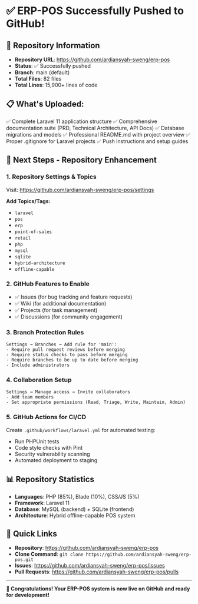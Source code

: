 # ✅ ERP-POS Successfully Pushed to GitHub!

## 🎉 Repository Information
- **Repository URL**: https://github.com/ardiansyah-sweng/erp-pos
- **Status**: ✅ Successfully pushed
- **Branch**: main (default)
- **Total Files**: 82 files
- **Total Lines**: 15,900+ lines of code

## 📋 What's Uploaded:
✅ Complete Laravel 11 application structure
✅ Comprehensive documentation suite (PRD, Technical Architecture, API Docs)
✅ Database migrations and models
✅ Professional README.md with project overview
✅ Proper .gitignore for Laravel projects
✅ Push instructions and setup guides

## 🚀 Next Steps - Repository Enhancement

### 1. Repository Settings & Topics
Visit: https://github.com/ardiansyah-sweng/erp-pos/settings

**Add Topics/Tags:**
- `laravel`
- `pos`
- `erp`
- `point-of-sales`
- `retail`
- `php`
- `mysql`
- `sqlite`
- `hybrid-architecture`
- `offline-capable`

### 2. GitHub Features to Enable
- ✅ Issues (for bug tracking and feature requests)
- ✅ Wiki (for additional documentation)
- ✅ Projects (for task management)
- ✅ Discussions (for community engagement)

### 3. Branch Protection Rules
```
Settings → Branches → Add rule for 'main':
- Require pull request reviews before merging
- Require status checks to pass before merging
- Require branches to be up to date before merging
- Include administrators
```

### 4. Collaboration Setup
```
Settings → Manage access → Invite collaborators
- Add team members
- Set appropriate permissions (Read, Triage, Write, Maintain, Admin)
```

### 5. GitHub Actions for CI/CD
Create `.github/workflows/laravel.yml` for automated testing:
- Run PHPUnit tests
- Code style checks with Pint
- Security vulnerability scanning
- Automated deployment to staging

## 📊 Repository Statistics
- **Languages**: PHP (85%), Blade (10%), CSS/JS (5%)
- **Framework**: Laravel 11
- **Database**: MySQL (backend) + SQLite (frontend)
- **Architecture**: Hybrid offline-capable POS system

## 🔗 Quick Links
- **Repository**: https://github.com/ardiansyah-sweng/erp-pos
- **Clone Command**: `git clone https://github.com/ardiansyah-sweng/erp-pos.git`
- **Issues**: https://github.com/ardiansyah-sweng/erp-pos/issues
- **Pull Requests**: https://github.com/ardiansyah-sweng/erp-pos/pulls

---
**🎉 Congratulations! Your ERP-POS system is now live on GitHub and ready for development!**
